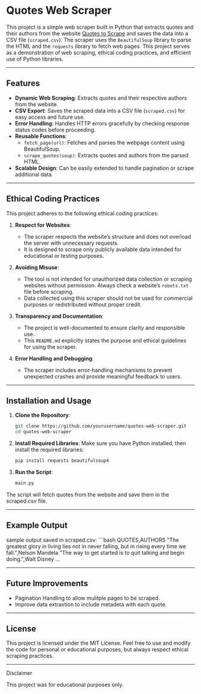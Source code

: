 # Quotes Web Scraper

This project is a simple web scraper built in Python that extracts quotes and their authors from the website [Quotes to Scrape](http://quotes.toscrape.com) and saves the data into a CSV file (`scraped.csv`). The scraper uses the `BeautifulSoup` library to parse the HTML and the `requests` library to fetch web pages. This project serves as a demonstration of web scraping, ethical coding practices, and efficient use of Python libraries.

---

## Features

- **Dynamic Web Scraping**: Extracts quotes and their respective authors from the website.
- **CSV Export**: Saves the scraped data into a CSV file (`scraped.csv`) for easy access and future use.
- **Error Handling**: Handles HTTP errors gracefully by checking response status codes before proceeding.
- **Reusable Functions**:
  - `fetch_page(url)`: Fetches and parses the webpage content using BeautifulSoup.
  - `scrape_quotes(soup)`: Extracts quotes and authors from the parsed HTML.
- **Scalable Design**: Can be easily extended to handle pagination or scrape additional data.

---

## Ethical Coding Practices

This project adheres to the following ethical coding practices:

1. **Respect for Websites**: 
   - The scraper respects the website’s structure and does not overload the server with unnecessary requests.
   - It is designed to scrape only publicly available data intended for educational or testing purposes.

2. **Avoiding Misuse**:
   - The tool is not intended for unauthorized data collection or scraping websites without permission. Always check a website’s `robots.txt` file before scraping.
   - Data collected using this scraper should not be used for commercial purposes or redistributed without proper credit.

3. **Transparency and Documentation**:
   - The project is well-documented to ensure clarity and responsible use.
   - This `README.md` explicitly states the purpose and ethical guidelines for using the scraper.

4. **Error Handling and Debugging**:
   - The scraper includes error-handling mechanisms to prevent unexpected crashes and provide meaningful feedback to users.

---

## Installation and Usage

1. **Clone the Repository**:
   ```bash
   git clone https://github.com/yourusername/quotes-web-scraper.git
   cd quotes-web-scraper
2.	**Install Required Libraries**:
	Make sure you have Python installed, then install the required libraries:
	```bash
	pip install requests beautifulsoup4
3. **Run the Script**:
	```bash
	main.py

The script will fetch quotes from the website and save them in the scraped.csv file.

---

## Example Output

sample output saved in scraped.csv:
	```bash
	QUOTES,AUTHORS
		"The greatest glory in living lies not in never falling, but in rising every time we fall.",Nelson Mandela
		"The way to get started is to quit talking and begin doing.",Walt Disney
...

---

## Future Improvements
- Pagination Handling to allow mulitple pages to be scraped.
- Improve data extraxtion to include metadeta with each quote.

---

## License

This project is licensed under the MIT License. Feel free to use and modify the code for personal or educational purposes, but always respect ethical scraping practices.

---

Disclaimer

This project was for educational purposes only.


